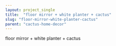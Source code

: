 ```yaml
---
layout: project_single
title:  "floor mirror + white planter + cactus"
slug: "floor-mirror-white-planter-cactus"
parent: "cactus-home-decor"
---
```

floor mirror + white planter + cactus